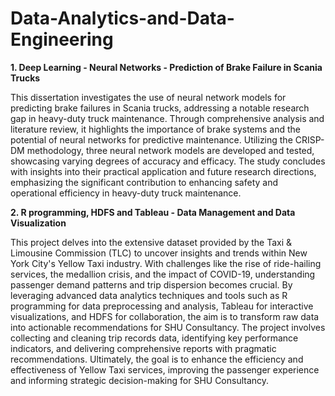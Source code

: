 # Data-Analytics-and-Data-Engineering
**1. Deep Learning - Neural Networks - Prediction of Brake Failure in Scania Trucks**
   
This dissertation investigates the use of neural network models for predicting brake failures in Scania trucks, addressing a notable research gap in heavy-duty truck maintenance. Through comprehensive analysis and literature review, it highlights the importance of brake systems and the potential of neural networks for predictive maintenance. Utilizing the CRISP-DM methodology, three neural network models are developed and tested, showcasing varying degrees of accuracy and efficacy. The study concludes with insights into their practical application and future research directions, emphasizing the significant contribution to enhancing safety and operational efficiency in heavy-duty truck maintenance.

**2. R programming, HDFS and Tableau - Data Management and Data Visualization**

   This project delves into the extensive dataset provided by the Taxi & Limousine Commission (TLC) to uncover insights and trends within New York City's Yellow Taxi industry. With challenges like the rise of ride-hailing services, the medallion crisis, and the impact of COVID-19, understanding passenger demand patterns and trip dispersion becomes crucial. By leveraging advanced data analytics techniques and tools such as R programming for data preprocessing and analysis, Tableau for interactive visualizations, and HDFS for collaboration, the aim is to transform raw data into actionable recommendations for SHU Consultancy. The project involves collecting and cleaning trip records data, identifying key performance indicators, and delivering comprehensive reports with pragmatic recommendations. Ultimately, the goal is to enhance the efficiency and effectiveness of Yellow Taxi services, improving the passenger experience and informing strategic decision-making for SHU Consultancy.
